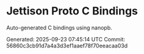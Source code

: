 # Jettison Proto C Bindings

Auto-generated C bindings using nanopb.

Generated: 2025-09-23 07:45:14 UTC
Commit: 56860c3cb91d7a4a3d3ef1aaef78f70eeacaa03d

